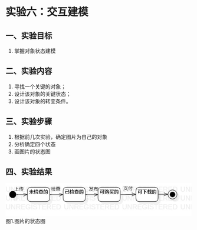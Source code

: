 # 实验六：交互建模

## 一、实验目标

1. 掌握对象状态建模

## 二、实验内容

1. 寻找一个关键的对象；
2. 设计该对象的关键状态；
3. 设计该对象的转变条件。

## 三、实验步骤

1. 根据前几次实验，确定图片为自己的对象
2. 分析确定四个状态
3. 画图片的状态图

## 四、实验结果

![图片的状态图](./Lab7.jpg)  
图1.图片的状态图






